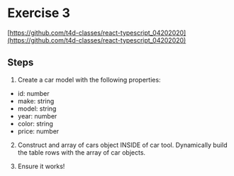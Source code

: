 # Exercise 3

[https://github.com/t4d-classes/react-typescript_04202020](https://github.com/t4d-classes/react-typescript_04202020)

## Steps

1. Create a car model with the following properties:

- id: number
- make: string
- model: string
- year: number
- color: string
- price: number

2. Construct and array of cars object INSIDE of car tool. Dynamically build the table rows with the array of car objects.

3. Ensure it works!